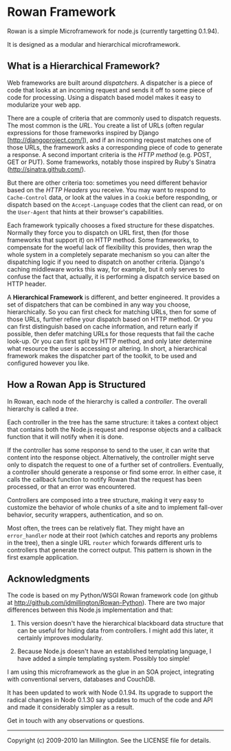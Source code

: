 Rowan Framework
===============

Rowan is a simple Microframework for node.js (currently targetting
0.1.94).

It is designed as a modular and hierarchical microframework.

What is a Hierarchical Framework?
---------------------------------

Web frameworks are built around *dispatchers*. A dispatcher is a piece
of code that looks at an incoming request and sends it off to some
piece of code for processing. Using a dispatch based model makes it
easy to modularize your web app.

There are a couple of criteria that are commonly used to dispatch
requests. The most common is the *URL*. You create a list of URLs
(often regular expressions for those frameworks inspired by Django
[http://djangoproject.com/]), and if an incoming request matches one
of those URLs, the framework asks a corresponding piece of code to
generate a response. A second important criteria is the *HTTP method*
(e.g. POST, GET or PUT). Some frameworks, notably those inspired by
Ruby's Sinatra (http://sinatra.github.com/).

But there are other criteria too: sometimes you need different
behavior based on the *HTTP Headers* you receive. You may want to
respond to `Cache-Control` data, or look at the values in a `Cookie`
before responding, or dispatch based on the `Accept-Language` codes
that the client can read, or on the `User-Agent` that hints at their
browser's capabilities.

Each framework typically chooses a fixed structure for these
dispatches. Normally they force you to dispatch on URL first, then
(for those frameworks that support it) on HTTP method. Some
frameworks, to compensate for the woeful lack of flexibility this
provides, then wrap the whole system in a completely separate
mechanism so you can alter the dispatching logic if you need to
dispatch on another criteria. Django's caching middleware works this
way, for example, but it only serves to confuse the fact that,
actually, it is performing a dispatch service based on HTTP header.

A **Hierarchical Framework** is different, and better engineered. It
provides a set of dispatchers that can be combined in any way you
choose, hierarchically. So you can first check for matching URLs, then
for some of those URLs, further refine your dispatch based on HTTP
method. Or you can first distinguish based on cache information, and
return early if possible, then defer matching URLs for those requests
that fail the cache look-up. Or you can first split by HTTP method,
and only later determine what resource the user is accessing or
altering. In short, a hierarchical framework makes the dispatcher part
of the toolkit, to be used and configured however you like.


How a Rowan App is Structured
-----------------------------

In Rowan, each node of the hierarchy is called a *controller*. The
overall hierarchy is called a *tree*.

Each controller in the tree has the same structure: it takes a context
object that contains both the Node.js request and response objects and
a callback function that it will notify when it is done.

If the controller has some response to send to the user, it can write
that content into the response object. Alternatively, the controller
might serve only to dispatch the request to one of a further set of
controllers. Eventually, a controller should generate a response or
find some error. In either case, it calls the callback function to
notify Rowan that the request has been processed, or that an error was
encountered.

Controllers are composed into a tree structure, making it very easy to
customize the behavior of whole chunks of a site and to implement
fall-over behavior, security wrappers, authentication, and so on.

Most often, the trees can be relatively flat. They might have an
`error_handler` node at their root (which catches and reports any
problems in the tree), then a single URL `router` which forwards
different urls to controllers that generate the correct output. This
pattern is shown in the first example application.


Acknowledgments
----------------

The code is based on my Python/WSGI Rowan framework code (on github at
http://github.com/idmillington/Rowan-Python). There are two major
differences between this Node.js implementation and that:

1. This version doesn't have the hierarchical blackboard data
structure that can be useful for hiding data from controllers. I might
add this later, it certainly improves modularity.

2. Because Node.js doesn't have an established templating language, I
have added a simple templating system. Possibly too simple!

I am using this microframework as the glue in an SOA project,
integrating with conventional servers, databases and CouchDB.

It has been updated to work with Node 0.1.94. Its upgrade to support
the radical changes in Node 0.1.30 say updates to much of the code and
API and made it considerably simpler as a result.

Get in touch with any observations or questions.

---

Copyright (c) 2009-2010 Ian Millington. See the LICENSE file for details.
